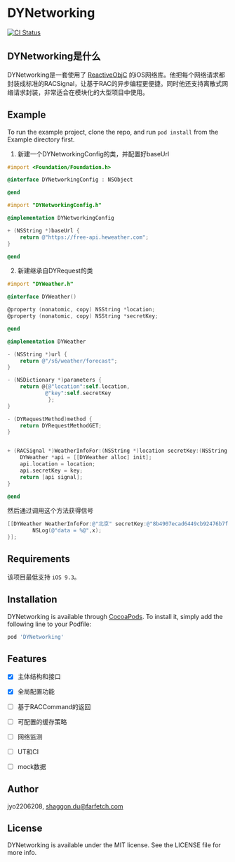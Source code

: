 # DYNetworking

[![CI Status](http://img.shields.io/travis/jyo2206208/DYNetworking.svg?style=flat)](https://travis-ci.org/jyo2206208/DYNetworking)

## DYNetworking是什么

DYNetworking是一套使用了 [ReactiveObjC](https://github.com/ReactiveCocoa/ReactiveObjC) 的iOS网络库。他把每个网络请求都封装成标准的RACSignal，让基于RAC的异步编程更便捷。同时他还支持离散式网络请求封装，非常适合在模块化的大型项目中使用。

## Example

To run the example project, clone the repo, and run `pod install` from the Example directory first.  
1. 新建一个DYNetworkingConfig的类，并配置好baseUrl

```objectivec
#import <Foundation/Foundation.h>

@interface DYNetworkingConfig : NSObject

@end

#import "DYNetworkingConfig.h"

@implementation DYNetworkingConfig

+ (NSString *)baseUrl {
    return @"https://free-api.heweather.com";
}

@end

```

2. 新建继承自DYRequest的类

```objectivec
#import "DYWeather.h"

@interface DYWeather()

@property (nonatomic, copy) NSString *location;
@property (nonatomic, copy) NSString *secretKey;

@end

@implementation DYWeather

- (NSString *)url {
    return @"/s6/weather/forecast";
}

- (NSDictionary *)parameters {
    return @{@"location":self.location,
            @"key":self.secretKey
             };
}

- (DYRequestMethod)method {
    return DYRequestMethodGET;
}


+ (RACSignal *)WeatherInfoFor:(NSString *)location secretKey:(NSString *)key {
    DYWeather *api = [[DYWeather alloc] init];
    api.location = location;
    api.secretKey = key;
    return [api signal];
}

@end
```

然后通过调用这个方法获得信号

```objectivec
[[DYWeather WeatherInfoFor:@"北京" secretKey:@"8b4907ecad6449cb92476b7f888284ac"] subscribeNext:^(id  _Nullable x) {
        NSLog(@"data = %@",x);
}];
```



## Requirements
该项目最低支持 `iOS 9.3`。

## Installation

DYNetworking is available through [CocoaPods](http://cocoapods.org). To install
it, simply add the following line to your Podfile:

```ruby
pod 'DYNetworking'
```

## Features

- [x] 主体结构和接口
- [x] 全局配置功能
- [ ] 基于RACCommand的返回
- [ ] 可配置的缓存策略
- [ ] 网络监测
- [ ] UT和CI
- [ ] mock数据



## Author

jyo2206208, shaggon.du@farfetch.com

## License

DYNetworking is available under the MIT license. See the LICENSE file for more info.
